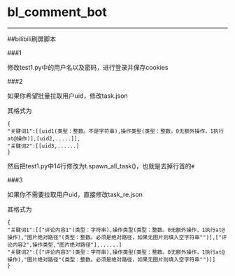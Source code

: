 # bl_comment_bot

_______________________

##bilibili刷屏脚本

###1

修改test1.py中的用户名以及密码，进行登录并保存cookies

###2

如果你希望批量拉取用户uid，修改task.json

其格式为

```
{
"关键词1":[[uid1(类型：整数。不是字符串),操作类型(类型：整数。0无额外操作，1执行at@操作)],[uid2,.....]],
"关键词2":[[uid3,......]
}
```

然后把test1.py中14行修改为t.spawn_all_task()，也就是去掉行首的```#```

###3

如果你不需要拉取用户uid，直接修改task_re.json

其格式为

```
{
"关键词1":[["评论内容1"(类型：字符串),操作类型(类型：整数。0无额外操作，1执行at@操作),"图片绝对路径"(类型：整数。必须是绝对路径，如果无图片则填入空字符串"")],["评论内容2",操作类型,"图片绝对路径"],......]
"关键词2":[["评论内容3"(类型：字符串),操作类型(类型：整数。0无额外操作，1执行at@操作),"图片绝对路径"(类型：整数。必须是绝对路径，如果无图片则填入空字符串"")]]
}
```
